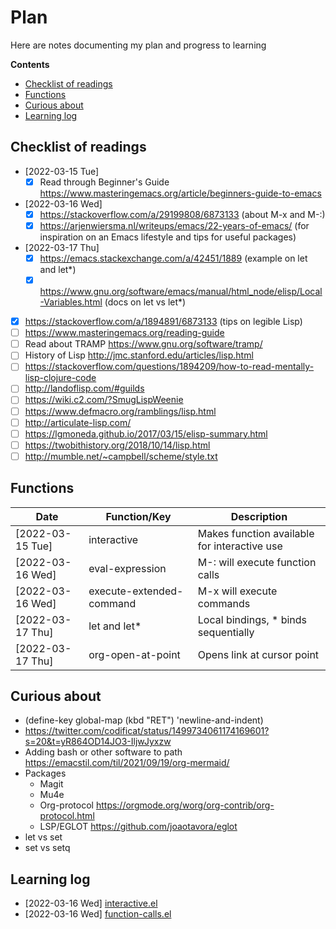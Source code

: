 # Plan

Here are notes documenting my plan and progress to learning

**Contents**

- [Checklist of readings](#checklist-of-readings)
- [Functions](#functions)
- [Curious about](#curious-about)
- [Learning log](#learning-log)

## Checklist of readings

- [2022-03-15 Tue]
  - [x] Read through Beginner's Guide
        https://www.masteringemacs.org/article/beginners-guide-to-emacs
- [2022-03-16 Wed]
  - [x] https://stackoverflow.com/a/29199808/6873133 (about M-x and M-:)
  - [x] https://arjenwiersma.nl/writeups/emacs/22-years-of-emacs/ (for
        inspiration on an Emacs lifestyle and tips for useful packages)
- [2022-03-17 Thu]
  - [x] https://emacs.stackexchange.com/a/42451/1889 (example on let and let\*)
  - [x] https://www.gnu.org/software/emacs/manual/html_node/elisp/Local-Variables.html
        (docs on let vs let*)
- [x] https://stackoverflow.com/a/1894891/6873133 (tips on legible Lisp)
- [ ] https://www.masteringemacs.org/reading-guide
- [ ] Read about TRAMP https://www.gnu.org/software/tramp/
- [ ] History of Lisp http://jmc.stanford.edu/articles/lisp.html
- [ ] https://stackoverflow.com/questions/1894209/how-to-read-mentally-lisp-clojure-code
- [ ] http://landoflisp.com/#guilds
- [ ] https://wiki.c2.com/?SmugLispWeenie
- [ ] https://www.defmacro.org/ramblings/lisp.html
- [ ] http://articulate-lisp.com/
- [ ] https://lgmoneda.github.io/2017/03/15/elisp-summary.html
- [ ] https://twobithistory.org/2018/10/14/lisp.html
- [ ] http://mumble.net/~campbell/scheme/style.txt

## Functions

| Date             | Function/Key             | Description                                  |
|------------------|--------------------------|----------------------------------------------|
| [2022-03-15 Tue] | interactive              | Makes function available for interactive use |
| [2022-03-16 Wed] | eval-expression          | M-: will execute function calls              |
| [2022-03-16 Wed] | execute-extended-command | M-x will execute commands                    |
| [2022-03-17 Thu] | let and let\*            | Local bindings, * binds sequentially         |
| [2022-03-17 Thu] | org-open-at-point        | Opens link at cursor point                   |

## Curious about

- (define-key global-map (kbd "RET") 'newline-and-indent)
- https://twitter.com/codificat/status/1499734061174169601?s=20&t=yR864OD14JO3-IljwJyxzw
- Adding bash or other software to path https://emacstil.com/til/2021/09/19/org-mermaid/
- Packages
  - Magit
  - Mu4e
  - Org-protocol https://orgmode.org/worg/org-contrib/org-protocol.html
  - LSP/EGLOT https://github.com/joaotavora/eglot
- let vs set
- set vs setq

## Learning log

- [2022-03-16 Wed] [interactive.el](./notes/interactive.el)
- [2022-03-16 Wed] [function-calls.el](./notes/function-calls.el)
